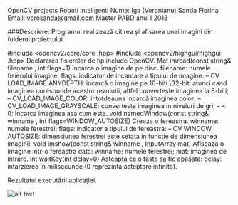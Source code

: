 OpenCV projects
Roboti inteligenti
Nume:  Iga (Voronianu) Sanda  Florina
Email: vorosanda@gmail.com
Master PABD anul I 2018

###Descriere:
Programul  realizează  citirea  și   afisarea  unei imagini din folderol proiectului.

#include <opencv2/core/core .hpp>
#include <opencv2/highgui/highgui .hpp>
Declararea   fisierelor de tip include OpenCV.
 Mat imread(const string& filename , int flags=1)
Incarca  o imagine de pe disc.
filename: numele fisierului imagine; 
flags: indicator de incarcare a tipului de imagine:
–	CV LOAD_IMAGE ANYDEPTH: incarcă o imagine pe 16-biti \32-biti  atunci  cand  imaginea  corespunde acestor rezolutii, altfel converteste imaginea la 8-biti;
–	CV_LOAD_IMAGE_COLOR: intotdeauna  incarcă   imaginea color;
–	CV_LOAD_IMAGE_GRAYSCALE: converteste imaginea in niveluri de gri; 
–	 < 0: incarca imaginea  asa cum este.
 void namedWindow(const string& winname , int flags=WINDOW_AUTOSIZE)
Creaza  o fereastra.
winname: numele ferestrei;
 flags: indicator a tipului de   fereastra:
– CV WINDOW AUTOSIZE: dimensiunea ferestrei este setata in functie de dimensiunea imaginii.
 void imshow(const string& winname , InputArray mat)
Afiseaza  o imagine  intr-o  fereastra  data:
winname: numele ferestrei; mat: imaginea de intrare.
 int waitKey(int delay=0)
Asteapta  ca o tasta sa  fie apasata:
delay:  intarzierea  in milisecunde (0 reprezinta   asteptare infinita).

Rezultatul  executării aplicației.

![alt text](https://github.com/vorosanda/OpenCV-projects/blob/master/Iga_Sanda_proiect_opencv/captura%20opencv.jpg "Printscreen")

